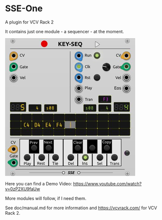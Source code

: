 # SSE-One
A plugin for VCV Rack 2

It contains just one module - a sequencer - at the moment.

![](doc/KEY-SEQ.jpg)

Here you can find a Demo Video: https://www.youtube.com/watch?v=0zP2XU9faUw



More modules will follow, if I need them.

See doc/manual.md for more information and https://vcvrack.com/ for VCV Rack 2.
